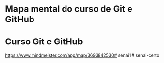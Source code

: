 # Mapa mental do curso de Git e GitHub
# Curso Git e GitHub

https://www.mindmeister.com/app/map/3693842530#   s e n a i 1  
 #   s e n a i - c e r t o  
 